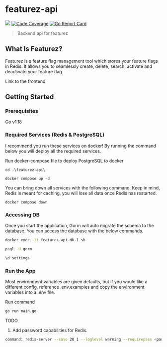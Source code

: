 # featurez-api

[![](https://godoc.org/github.com/adavila0703/featurez-api?status.svg)](http://godoc.org/github.com/adavila0703/featurez-api)
[![Code Coverage](https://codecov.io/gh/adavila0703/featurez-api/branch/main/graph/badge.svg)](https://app.codecov.io/gh/adavila0703/featurez-api)
[![Go Report Card](https://goreportcard.com/badge/github.com/adavila0703/featurez-api)](https://goreportcard.com/report/github.com/adavila0703/featurez-api)

> Backend api for featurez

## What Is Featurez?

Featurez is a feature flag management tool which stores your feature flags in Redis. It allows you to seamlessly create, delete, search, activate and deactivate your feature flag.

Link to the frontend:

## Getting Started

### Prerequisites

Go v1.18

### Required Services (Redis & PostgreSQL)

I recommend you run these services on docker! By running the command below you will deploy all the required services.

Run docker-compose file to deploy PostgreSQL to docker

```docker
cd .\featurez-api\

docker compose up -d
```

You can bring down all services with the following command. Keep in mind, Redis is meant for caching, you will lose all data once Redis has restarted.

```docker
docker compose down
```

### Accessing DB

Once you start the application, Gorm will auto migrate the schema to the database. You can access the database with the below commands.

```sh
docker exec -it featurez-api-db-1 sh

psql -U gorm

\d settings
```

### Run the App

Most environment variables are given defaults, but if you would like a different config, reference .env.examples and copy the environment variables into a .env file.

Run command

```sh
go run main.go
```

TODO

1. Add password capabilities for Redis.

```sh
command: redis-server --save 20 1 --loglevel warning --requirepass <password>
```
